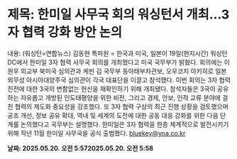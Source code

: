 # **제목: 한미일 사무국 회의 워싱턴서 개최…3자 협력 강화 방안 논의**

  내용: (워싱턴=연합뉴스) 김동현 특파원 = 한국과 미국, 일본이 19일(현지시간) 워싱턴DC에서 한미일 3자 협력 사무국 회의를 개최했다고 미국 국무부가 밝혔다.     회의에는 이원우 외교부 북미국 심의관과 케빈 김 국무부 동아태부차관보, 오우코치 아키히로 일본 외무성 아시아대양주국 심의관이 각국 대표단을 이끌고 참석했다.    이번 회의는 3자 협력 진전에 대한 3국의 변함없는 헌신을 재확인하기 위해 개최됐다.    참석자들은 3국이 공유하는 자유롭고 개방된 인도태평양을 위한 비전, 그리고 경제, 안보, 인적 교류 분야에 걸친 협력의 제도화 중요성을 강조했다.     또 3자 협력 구상의 최근 진행 상황을 검토했으며 공조 개선, 정보 공유 확대, 역내 및 세계의 도전에 대한 공동 대응 강화를 위한 다음 단계를 논의했다고 국무부는 설명했다.     한미일은 3자 협력을 한층 체계적으로 발전시키기 위해 작년 11월 한미일 사무국을 공식 출범했다.     bluekey@yna.co.kr

  **날짜: 2025.05.20. 오전 5:572025.05.20. 오전 5:58**